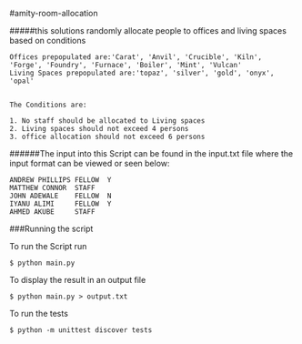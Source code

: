 #amity-room-allocation

#####this solutions randomly allocate people to offices and living spaces based on conditions 


```
Offices prepopulated are:'Carat', 'Anvil', 'Crucible', 'Kiln', 'Forge', 'Foundry', 'Furnace', 'Boiler', 'Mint', 'Vulcan'
Living Spaces prepopulated are:'topaz', 'silver', 'gold', 'onyx', 'opal'
```
```

The Conditions are:

1. No staff should be allocated to Living spaces
2. Living spaces should not exceed 4 persons
3. office allocation should not exceed 6 persons

```

######The input into this Script can be found in the input.txt file where the input format can be viewed or seen below:

```
ANDREW PHILLIPS	FELLOW	Y
MATTHEW CONNOR	STAFF
JOHN ADEWALE	FELLOW	N
IYANU ALIMI		FELLOW	Y
AHMED AKUBE		STAFF
```


###Running the script

To run the Script run
```
$ python main.py
```
To display the result in an output file
```
$ python main.py > output.txt
```

To run the tests
```
$ python -m unittest discover tests

